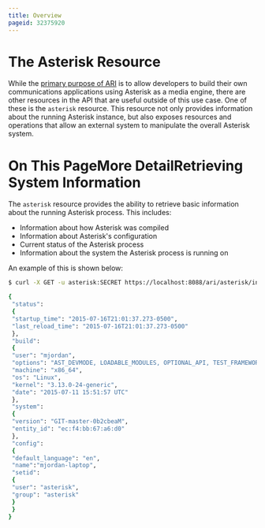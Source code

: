 ```yaml
---
title: Overview
pageid: 32375920
---
```


The Asterisk Resource
=====================

While the [primary purpose of ARI](/Configuration/Interfaces/Asterisk-REST-Interface-ARI/#ari-an-interface-for-communications-applications) is to allow developers to build their own communications applications using Asterisk as a media engine, there are other resources in the API that are useful outside of this use case. One of these is the `asterisk` resource. This resource not only provides information about the running Asterisk instance, but also exposes resources and operations that allow an external system to manipulate the overall Asterisk system.

On This PageMore DetailRetrieving System Information
=============================

The `asterisk` resource provides the ability to retrieve basic information about the running Asterisk process. This includes:

* Information about how Asterisk was compiled
* Information about Asterisk's configuration
* Current status of the Asterisk process
* Information about the system the Asterisk process is running on

An example of this is shown below:

```bash title=" " linenums="1"
$ curl -X GET -u asterisk:SECRET https://localhost:8088/ari/asterisk/info

{
 "status":
 {
 "startup_time": "2015-07-16T21:01:37.273-0500",
 "last_reload_time": "2015-07-16T21:01:37.273-0500"
 },
 "build":
 {
 "user": "mjordan",
 "options": "AST_DEVMODE, LOADABLE_MODULES, OPTIONAL_API, TEST_FRAMEWORK",
 "machine": "x86_64",
 "os": "Linux",
 "kernel": "3.13.0-24-generic",
 "date": "2015-07-11 15:51:57 UTC"
 },
 "system":
 {
 "version": "GIT-master-0b2cbeaM",
 "entity_id": "ec:f4:bb:67:a6:d0"
 },
 "config":
 {
 "default_language": "en",
 "name":"mjordan-laptop",
 "setid":
 {
 "user": "asterisk",
 "group": "asterisk"
 }
 }
}

```

